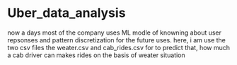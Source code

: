 # Uber_data_analysis

now a days most of the company uses ML modle of knowning about user repsonses and pattern discretization for the future uses.
here, 
i am use the two csv files the weater.csv and cab_rides.csv for to predict that, how much a cab driver can makes rides on the basis of weater situation
